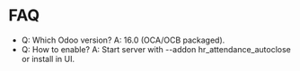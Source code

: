 # FAQ

- Q: Which Odoo version? A: 16.0 (OCA/OCB packaged).
- Q: How to enable? A: Start server with --addon hr_attendance_autoclose or install in UI.
